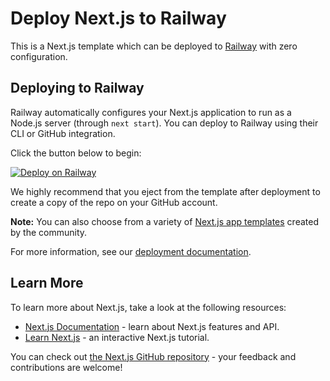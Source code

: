 # Deploy Next.js to Railway

This is a Next.js template which can be deployed to [Railway](https://railway.app) with zero configuration.

## Deploying to Railway

Railway automatically configures your Next.js application to run as a Node.js server (through `next start`). You can deploy to Railway using their CLI or GitHub integration.

Click the button below to begin:

[![Deploy on Railway](https://railway.app/button.svg)](https://railway.app/new/yDom4a)

We highly recommend that you eject from the template after deployment to create a copy of the repo on your GitHub account.

**Note:** You can also choose from a variety of [Next.js app templates](https://railway.app/templates?q=nextjs) created by the community.

For more information, see our [deployment documentation](https://nextjs.org/docs/app/building-your-application/deploying#self-hosting).

## Learn More

To learn more about Next.js, take a look at the following resources:

- [Next.js Documentation](https://nextjs.org/docs) - learn about Next.js features and API.
- [Learn Next.js](https://nextjs.org/learn) - an interactive Next.js tutorial.

You can check out [the Next.js GitHub repository](https://github.com/vercel/next.js) - your feedback and contributions are welcome!
